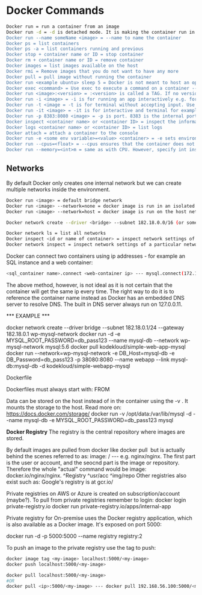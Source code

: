 # Docker Commands

```bash
Docker run = run a container from an image
Docker run -d = -d is detached mode. It is making the container run in the background (good idea if you don't want the terminal to just wait)
Docker run --name someName <image> = --name to name the container
Docker ps = list containers
Docker ps -a = list containers running and previous
Docker stop + container name or ID = stop container
Docker rm + container name or ID = remove container
Docker images = list images available on the host
Docker rmi = Remove images that you do not want to have any more
Docker pull = pull image without running the container
Docker run <example ubuntu> sleep 5 = Docker is not meant to host an operating system, rather it is meant to host a process. ubuntu is not a process but an operating system.
Docker exec <command> = Use exec to execute a command on a container -- for example docker exec distracted_mcclintock cat /etc/hosts
Docker run <image>:<version> = :<version> is called a TAG. If no version is specified, Docker will try to pull the latest available version
Docker run -i <image> = -i is for running an app interactively e.g. for input by user
Docker run -t <image = -t is for terminal without accepting input. Use only for testing
Docker run -it <image> = -it is for interactive and terminal for example for input="What is your name?". With only -i there would be no prompt, only input.
Docker run -p 8383:8080 <image> = -p is port. 8383 is the internal port and 8080 is the container port to let users in through that port
Docker inspect <container name> or <container ID> = inspect the information about the container in JSON
Docker logs <container name> or <container ID> = list logs
Docker attach = attach a container to the console
Docker run -e <some env variable>=<value> <container> = -e sets environvariable given that it is available in the application. Use the "INSPECT" command to see if environment variables is already available in a container
Docker run --cpus=<float> = --cpus ensures that the container does not use more than a given amount of CPU power. <float> is a relative value from .1 to 1 where .5 is 50%
Docker run --memory=<int>m = same as with CPU. However, specify int instad of float. E.g. --memory=100m is equivalent of limiting the container to use 100 megabytes of memory.
```

## Networks

By default Docker only creates one internal network but we can create multiple networks inside the environment.

```bash
Docker run <image> = default bridge network
Docker run <image> --network=none = docker image is run in an isolated environment
Docker run <image> --network=host = docker image is run on the host network, thus two images can not run on the same port

Docker network create --driver <bridge> --subnet 182.18.0.0/16 (or something else) <name>

Docker network ls = list all networks
Docker inspect <id or name of container> = inspect network settings of a container
Docker network inspect = inspect network settings of a particular network
```

Docker can connect two containers using ip addresses - for example an SQL instance and a web container:

```bash
<sql_container name>.connect <web-container ip> --- mysql.connect(172.17.03)
```

The above method, however, is not ideal as it is not certain that the container will get the same ip every time.
The right way to do it is to reference the container name instead as Docker has an embedded DNS server to resolve DNS.
The built in DNS server always run on 127.0.0.11.

*** EXAMPLE *** 

docker network create --driver bridge --subnet 182.18.0.1/24 --gateway 182.18.0.1 wp-mysql-network
docker run -d -e MYSQL_ROOT_PASSWORD=db_pass123 --name mysql-db --network wp-mysql-network mysql:5.6
docker pull kodekloud/simple-web-app-mysql
docker run --network=wp-mysql-network -e DB_Host=mysql-db -e DB_Password=db_pass123 -p 38080:8080 --name webapp --link mysql-db:mysql-db -d kodekloud/simple-webapp-mysql

Dockerfile

Dockerfiles must always start with:
FROM <Image>


Data can be stored on the host instead of in the container using the -v <path>. It mounts the storage to the host. Read more on: https://docs.docker.com/storage/
docker run -v /opt/data:/var/lib/mysql -d --name mysql-db -e MYSQL_ROOT_PASSWORD=db_pass123 mysql

**Docker Registry**
The registry is the central repository where images are stored.

By default images are pulled from docker like docker pull <image> but is actually behind the scenes referred to as:
	image: <imageName>/<image> --- e.g. nginx/nginx. The first part is the user or account, and the seocnd part is the image or repository.
Therefore the whole "actual" command would be image: docker.io/nginx/nginx.
													 ^Registry ^usr/acc ^img/repo
Other registries also exist such as:
Google's registry is at gcr.io/

Private registries on AWS or Azure is created on subscription/account (maybe?). To pull from private registries remember to login:
docker login private-registry.io
docker run private-registry.io/apps/internal-app

Private registry for On-premise uses the Docker registry application, which is also available as a Docker image. It's exposed on port 5000:

docker run -d -p 5000:5000 --name registry registry:2

To push an image to the private registry use the tag to push:

```bash
docker image tag <my-image> localhost:5000/<my-image>
docker push localhost:5000/<my-image>

docker pull localhost:5000/<my-image>
#OR
docker pull <ip>:5000/<my-image> --- docker pull 192.168.56.100:5000/<my-image>
```
